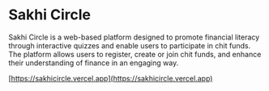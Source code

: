 # Sakhi Circle

Sakhi Circle is a web-based platform designed to promote financial literacy through interactive quizzes and enable users to participate in chit funds. The platform allows users to register, create or join chit funds, and enhance their understanding of finance in an engaging way.

[https://sakhicircle.vercel.app](https://sakhicircle.vercel.app)
